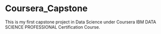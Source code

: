 # Coursera_Capstone
This is my first capstone project in Data Science under Coursera IBM DATA SCIENCE PROFESSIONAL Certification Course.
